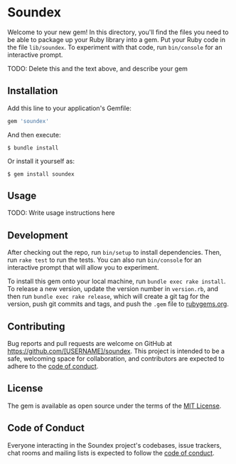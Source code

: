 # Soundex

Welcome to your new gem! In this directory, you'll find the files you need to be able to package up your Ruby library into a gem. Put your Ruby code in the file `lib/soundex`. To experiment with that code, run `bin/console` for an interactive prompt.

TODO: Delete this and the text above, and describe your gem

## Installation

Add this line to your application's Gemfile:

```ruby
gem 'soundex'
```

And then execute:

    $ bundle install

Or install it yourself as:

    $ gem install soundex

## Usage

TODO: Write usage instructions here

## Development

After checking out the repo, run `bin/setup` to install dependencies. Then, run `rake test` to run the tests. You can also run `bin/console` for an interactive prompt that will allow you to experiment.

To install this gem onto your local machine, run `bundle exec rake install`. To release a new version, update the version number in `version.rb`, and then run `bundle exec rake release`, which will create a git tag for the version, push git commits and tags, and push the `.gem` file to [rubygems.org](https://rubygems.org).

## Contributing

Bug reports and pull requests are welcome on GitHub at https://github.com/[USERNAME]/soundex. This project is intended to be a safe, welcoming space for collaboration, and contributors are expected to adhere to the [code of conduct](https://github.com/[USERNAME]/soundex/blob/master/CODE_OF_CONDUCT.md).


## License

The gem is available as open source under the terms of the [MIT License](https://opensource.org/licenses/MIT).

## Code of Conduct

Everyone interacting in the Soundex project's codebases, issue trackers, chat rooms and mailing lists is expected to follow the [code of conduct](https://github.com/[USERNAME]/soundex/blob/master/CODE_OF_CONDUCT.md).
